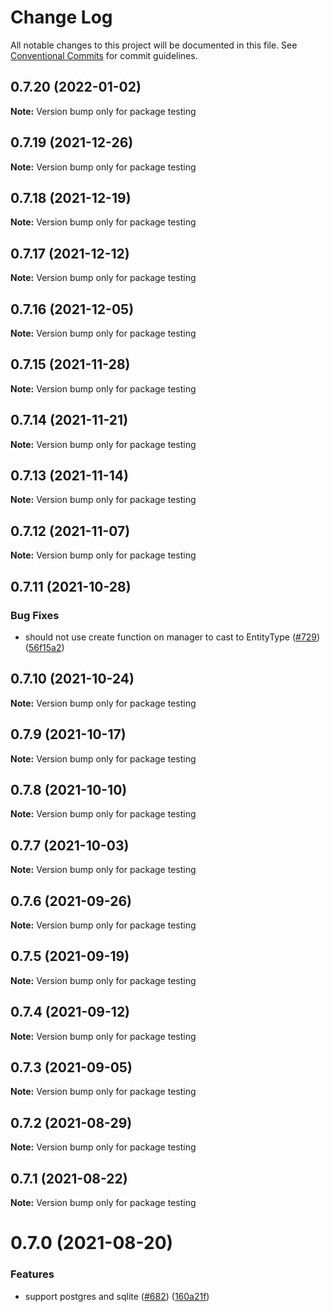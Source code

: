 # Change Log

All notable changes to this project will be documented in this file.
See [Conventional Commits](https://conventionalcommits.org) for commit guidelines.

## 0.7.20 (2022-01-02)

**Note:** Version bump only for package testing





## 0.7.19 (2021-12-26)

**Note:** Version bump only for package testing





## 0.7.18 (2021-12-19)

**Note:** Version bump only for package testing





## 0.7.17 (2021-12-12)

**Note:** Version bump only for package testing





## 0.7.16 (2021-12-05)

**Note:** Version bump only for package testing





## 0.7.15 (2021-11-28)

**Note:** Version bump only for package testing





## 0.7.14 (2021-11-21)

**Note:** Version bump only for package testing





## 0.7.13 (2021-11-14)

**Note:** Version bump only for package testing





## 0.7.12 (2021-11-07)

**Note:** Version bump only for package testing





## 0.7.11 (2021-10-28)


### Bug Fixes

* should not use create function on manager to cast to EntityType ([#729](https://github.com/anchan828/typeorm-helpers/issues/729)) ([56f15a2](https://github.com/anchan828/typeorm-helpers/commit/56f15a25c65ab7a16023da9b0619c62822e0d203))





## 0.7.10 (2021-10-24)

**Note:** Version bump only for package testing





## 0.7.9 (2021-10-17)

**Note:** Version bump only for package testing





## 0.7.8 (2021-10-10)

**Note:** Version bump only for package testing





## 0.7.7 (2021-10-03)

**Note:** Version bump only for package testing





## 0.7.6 (2021-09-26)

**Note:** Version bump only for package testing





## 0.7.5 (2021-09-19)

**Note:** Version bump only for package testing





## 0.7.4 (2021-09-12)

**Note:** Version bump only for package testing





## 0.7.3 (2021-09-05)

**Note:** Version bump only for package testing





## 0.7.2 (2021-08-29)

**Note:** Version bump only for package testing





## 0.7.1 (2021-08-22)

**Note:** Version bump only for package testing





# 0.7.0 (2021-08-20)


### Features

* support postgres and sqlite ([#682](https://github.com/anchan828/typeorm-helpers/issues/682)) ([160a21f](https://github.com/anchan828/typeorm-helpers/commit/160a21fab224757e1db59eaedb8dd92993167157))
